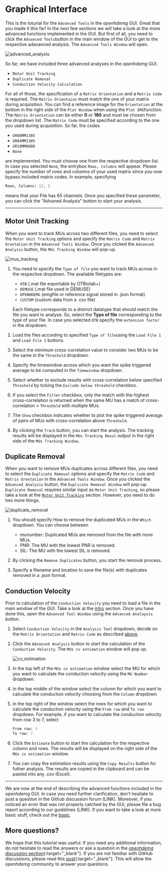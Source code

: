 # Graphical Interface

This is the toturial for the `Advanced Tools` in the *openhdemg* GUI. Great that you made it this far! In the next few sections we will take a look at the more advanced functions implemented in the GUI. But first of all, you need to click the `Advanced Tools`button in the main window of the GUI to get to the respective adavanced analysis. The `Advanced Tools Window` will open.

![advanced_analysis](md_graphics/GUI/Advanced_analysis_window.png)

So far, we have included three advanced analyses in the *openhdemg* GUI.

- `Motor Unit Tracking`
- `Duplicate Removal`
- `Conduction Velocity Calculation`

For all of those, the specification of a `Matrix Orientation` and a `Matrix Code` is required. The `Matrix Orientaion` must match the one of your matrix during acquisition. You can find a reference image for the `Orientation` at the bottom in the right side of the `Plot Window` when using the `Plot EMG`function. The `Matrix Orientation` can be either **0** or **180** and must be chosen from the dropdown list.
The `Matrix Code` must be specified according to the one you used during acquisition. So far, the codes

- `GR08MM1305`
- `GR04MM1305`
- `GR10MM0808`
- `None`

are implemented. You must choose one from the respective dropdown list.
In case you selected `None`, the entrybox `Rows, Columns` will appear. Please specify the number of rows and columns of your used matrix since you now bypass included matrix codes. In example, specifying

```Python
Rows, Columns: 13, 5
```
means that your File has 65 channels.
Once you specified these parameter, you can click the "Advaned Analysis" button to start your analysis.

-----------------------------------------

## Motor Unit Tracking
When you want to track MUs across two different files, you need to select the `Motor Unit Tracking` options and specify the `Matrix Code` and `Matrix Orentation` in the `Advanced Tools Window`. Once you clicked the `Advanced Analysis` button, the `MUs Tracking Window` will pop-up.

![mus_tracking](md_graphics/GUI/MU_Tracking_window.png)

1. You need to specify the `Type of file` you want to track MUs across in the respective dropdown. The available filetypes are:

    - `OTB` (.mat file exportable by OTBiolab+)
    - `DEMUSE` (.mat file used in DEMUSE)
    - `OPENHDEMG` (emgfile or reference signal stored in .json format)
    - `CUSTOM` (custom data from a .csv file)

    Each filetype corresponds to a distinct datatype that should match the file you want to analyse. So, select the **Type of file** corresponding to the type of your file. In case you selected `OTB` specify the `extension factor` in the dropdown.

2. Load the files according to specified `Type of file`using the `Load File 1` and `Load File 2` buttons.

3. Select the minimum cross-correlation value to consider two MUs to be the same in the `Threshold` dropdown.

4. Specify the timewindow across which you want the spike triggered average to be computed in the `Timewindow` dropdown.

5. Select whether to exclude results with cross-correlation below specified `Threshold` by ticking the `Exclude below threshold` checkbox. 

6. If you select the `Filter` checkbox, only the match with the highest cross-correlation is returned when the same MU has a match of cross-correlation > `Threshold` with multiple MUs.

7. The `Show` checkbox indicates whether to plot the spike triggered average of pairs of MUs with cross-correlation above `Threshold`.

8. By clicking the `Track` button, you can start the analysis. The tracking results will be displayed in the `MUs Tracking Resul` output in the right side of the `MUs Tracking Window`.

## Duplicate Removal
When you want to remove MUs duplicates across different files, you need to select the `Duplicate Removal` options and specify the `Matrix Code` and `Matrix Orentation` in the `Advanced Tools Window`. Once you clicked the `Advanced Analysis` button, the `Duplicate Removal Window` will pop-up. `Duplicate Removal` requires similar input as `Motor Unit Tracking`, so please take a look at the [`Motor Unit Tracking`](#motor-unit-tracking) section. However, you need to do two more things. 

![duplicate_removal](md_graphics/GUI/Duplicate_Removal_window.png)

1. You should specify How to remove the duplicated MUs in the `Which` dropdown. You can choose between

    - munumber: Duplicated MUs are removed from the file with more MUs.
    - PNR: The MU with the lowest PNR is removed.
    - SIL: The MU with the lowest SIL is removed.

2. By clicking the `Remove Duplicates` button, you start the removal process.

3. Specify a filename and location to save the file(s) with duplicates removed in a .json format.

## Conduction Velocity
Prior to calculation of the `Conduction Velocity` you need to load a file in the main window of the GUI. Take a look at the [intro](GUI_intro.md#specifying-an-analysis-file) section.  Once you have done this, open the `Advanced Tool Window` using the `Advanced Analaysis` button. 

1. Select `Conduction Velocity` in the `Analysis Tool` dropdown, decide on the `Matrix Orientation` and `Matrix Code` as described [above](#graphical-interface).

2. Click the `Advanced Analysis` button to start the calculation of the `Conduction Velocity`. The `MUs cv estimation` window will pop up. 

    ![cv_estimation](md_graphics/GUI/CV_Estimation_window.png)

3. In the top left of the `MUs cv estimation` window select the MU for which you want to calculate the conduction velocity using the `MU Number` dropdown. 

4. In the top middle of the window select the column for which you want to calculate the conduction velocity choosing from the `Column` dropdown.

5. In the top right of the window select the rows for which you want to calculate the conduction velocity using the `From row` and `To row` dropdown. For example, if you want to calculate the conduction velocity from row 3 to 7, select 

    ```Python
    From row: 3
    To row: 7
    ```

6. Click the `Estimate` button to start the calculation for the respective column and rows. The results will be displayed on the right side of the `MUs cv estimation` window. 

7. You can copy the estimation results using the `Copy Results` button for futher analysis. The results are copied in the clipboard and can be pasted into any .csv (Excel). 

--------------------------------------

We are now at the end of describing the advanced functions included in the *openhdemg* GUI. In case you need further clarification, don't hesitate to post a question in the Github discussion forum (LINK). Moreover, if you noticed an error that was not properly catched by the GUI, please file a bug report according to our guidelines (LINK).
If you want to take a look at more basic stuff, check out the [basic](GUI_basics.md). 

## More questions?

We hope that this tutorial was useful. If you need any additional information, do not hesitate to read the answers or ask a question in the [*openhdemg* discussion section](https://github.com/GiacomoValliPhD/openhdemg/discussions){:target="_blank"}. If you are not familiar with GitHub discussions, please read this [post](https://github.com/GiacomoValliPhD/openhdemg/discussions/42){:target="_blank"}. This will allow the *openhdemg* community to answer your questions.
